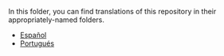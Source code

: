 In this folder, you can find translations of this repository in their appropriately-named folders.

- [Español](./es/README.md)
- [Portugués](./pt-BR/README.md)
